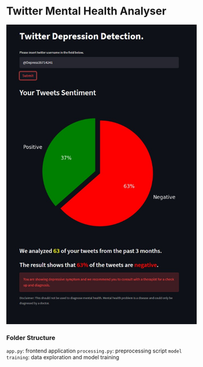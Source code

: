 # Twitter Mental Health Analyser

![sample](sample.jpeg)

### Folder Structure

`app.py`: frontend application
`processing.py`: preprocessing script
`model training`: data exploration and model training

